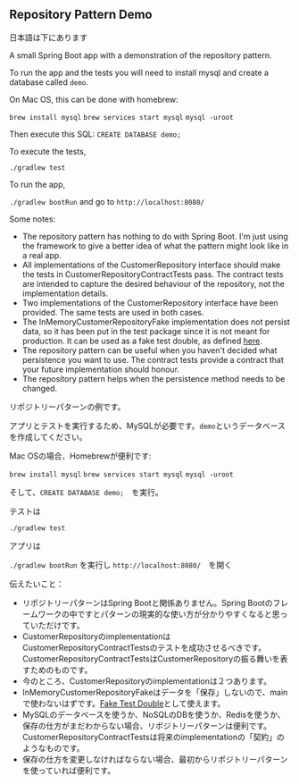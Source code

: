 ## Repository Pattern Demo

日本語は下にあります

A small Spring Boot app with a demonstration of the repository pattern. 

To run the app and the tests you will need to install mysql and create a database called `demo`.

On Mac OS, this can be done with homebrew:

`brew install mysql`
`brew services start mysql`
`mysql -uroot`

Then execute this SQL: `CREATE DATABASE demo;`

To execute the tests,

`./gradlew test`

To run the app,

`./gradlew bootRun` and go to `http://localhost:8080/`

Some notes:

- The repository pattern has nothing to do with Spring Boot. I'm just using the framework to give a better idea of what the pattern might look like in a real app.
- All implementations of the CustomerRepository interface should make the tests in CustomerRepositoryContractTests pass. The contract tests are intended to capture the desired behaviour of the repository, not the implementation details.
- Two implementations of the CustomerRepository interface have been provided. The same tests are used in both cases.
- The InMemoryCustomerRepositoryFake implementation does not persist data, so it has been put in the test package since it is not meant for production. It can be used as a fake test double, as defined [here](https://blog.cleancoder.com/uncle-bob/2020/05/27/ReplDrivenDesign.html). 
- The repository pattern can be useful when you haven't decided what persistence you want to use. The contract tests provide a contract that your future implementation should honour.
- The repository pattern helps when the persistence method needs to be changed.  

リポジトリーパターンの例です。

アプリとテストを実行するため、MySQLが必要です。`demo`というデータベースを作成してください。

Mac OSの場合、Homebrewが便利です:

`brew install mysql`
`brew services start mysql`
`mysql -uroot`

そして、`CREATE DATABASE demo;`　を実行。

テストは

`./gradlew test`

アプリは

`./gradlew bootRun` を実行し `http://localhost:8080/`　を開く

伝えたいこと：


- リポジトリーパターンはSpring Bootと関係ありません。Spring Bootのフレームワークの中ですとパターンの現実的な使い方が分かりやすくなると思っていただけです。
- CustomerRepositoryのimplementationはCustomerRepositoryContractTestsのテストを成功させるべきです。CustomerRepositoryContractTestsはCustomerRepositoryの振る舞いを表すためのものです。
- 今のところ、CustomerRepositoryのimplementationは２つあります。
- InMemoryCustomerRepositoryFakeはデータを「保存」しないので、mainで使わないはずです。[Fake Test Double](https://postd.cc/the-little-mocker/)として使えます。
- MySQLのデータベースを使うか、NoSQLのDBを使うか、Redisを使うか、保存の仕方がまだわからない場合、リポジトリーパターンは便利です。 CustomerRepositoryContractTestsは将来のimplementationの「契約」のようなものです。
- 保存の仕方を変更しなければならない場合、最初からリポジトリーパターンを使っていれば便利です。  
